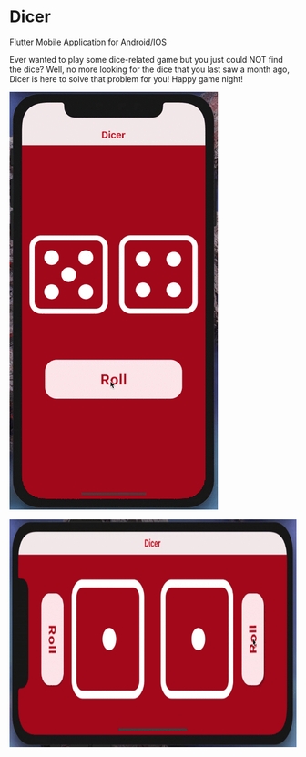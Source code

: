 # Dicer
Flutter Mobile Application for Android/IOS



Ever wanted to play some dice-related game but you just could NOT find the dice?
Well, no more looking for the dice that you last saw a month ago, Dicer is here to solve that problem for you! 
Happy game night!


![Alt Text](vid1.gif)


<img src = "vid2.gif" height = "400" >





